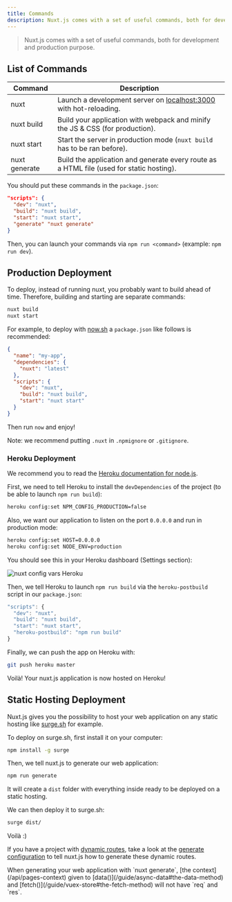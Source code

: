 ```yaml
---
title: Commands
description: Nuxt.js comes with a set of useful commands, both for development and production purpose.
---
```


> Nuxt.js comes with a set of useful commands, both for development and production purpose.

## List of Commands

| Command | Description |
|---------|-------------|
| nuxt | Launch a development server on [localhost:3000](http://localhost:3000) with hot-reloading. |
| nuxt build | Build your application with webpack and minify the JS & CSS (for production). |
| nuxt start | Start the server in production mode (`nuxt build` has to be ran before). |
| nuxt generate | Build the application and generate every route as a HTML file (used for static hosting). |

You should put these commands in the `package.json`:

```json
"scripts": {
  "dev": "nuxt",
  "build": "nuxt build",
  "start": "nuxt start",
  "generate" "nuxt generate"
}
```

Then, you can launch your commands via `npm run <command>` (example: `npm run dev`).

## Production Deployment

To deploy, instead of running nuxt, you probably want to build ahead of time. Therefore, building and starting are separate commands:

```bash
nuxt build
nuxt start
```

For example, to deploy with [now.sh](https://zeit.co/now) a `package.json` like follows is recommended:
```json
{
  "name": "my-app",
  "dependencies": {
    "nuxt": "latest"
  },
  "scripts": {
    "dev": "nuxt",
    "build": "nuxt build",
    "start": "nuxt start"
  }
}
```

Then run `now` and enjoy!

Note: we recommend putting `.nuxt` in `.npmignore` or `.gitignore`.

### Heroku Deployment

We recommend you to read the [Heroku documentation for node.js](https://devcenter.heroku.com/articles/nodejs-support).

First, we need to tell Heroku to install the `devDependencies` of the project (to be able to launch `npm run build`):
```bash
heroku config:set NPM_CONFIG_PRODUCTION=false
```

Also, we want our application to listen on the port `0.0.0.0` and run in production mode:
```bash
heroku config:set HOST=0.0.0.0
heroku config:set NODE_ENV=production
```

You should see this in your Heroku dashboard (Settings section):

![nuxt config vars Heroku](https://i.imgur.com/EEKl6aS.png)

Then, we tell Heroku to launch `npm run build` via the `heroku-postbuild` script in our `package.json`:
```js
"scripts": {
  "dev": "nuxt",
  "build": "nuxt build",
  "start": "nuxt start",
  "heroku-postbuild": "npm run build"
}
```

Finally, we can push the app on Heroku with:
```bash
git push heroku master
```

Voilà! Your nuxt.js application is now hosted on Heroku!

## Static Hosting Deployment

Nuxt.js gives you the possibility to host your web application on any static hosting like [surge.sh](https://surge.sh/) for example.

To deploy on surge.sh, first install it on your computer:
```bash
npm install -g surge
```

Then, we tell nuxt.js to generate our web application:

```bash
npm run generate
```

It will create a `dist` folder with everything inside ready to be deployed on a static hosting.

We can then deploy it to surge.sh:

```bash
surge dist/
```

Voilà :)

If you have a project with [dynamic routes](/guide/dynamic-routes), take a look at the [generate configuration](/api/configuration-generate) to tell nuxt.js how to generate these dynamic routes.

<div class="Alert">When generating your web application with `nuxt generate`, [the context](/api/pages-context) given to [data()](/guide/async-data#the-data-method) and [fetch()](/guide/vuex-store#the-fetch-method) will not have `req` and `res`.</div>
